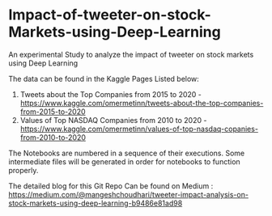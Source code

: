 # Impact-of-tweeter-on-stock-Markets-using-Deep-Learning
An experimental Study to analyze the impact of tweeter on stock markets using Deep Learning

The data can be found in the Kaggle Pages Listed below:
1. Tweets about the Top Companies from 2015 to 2020 - https://www.kaggle.com/omermetinn/tweets-about-the-top-companies-from-2015-to-2020
2. Values of Top NASDAQ Companies from 2010 to 2020 - https://www.kaggle.com/omermetinn/values-of-top-nasdaq-copanies-from-2010-to-2020

The Notebooks are numbered in a sequence of their executions. Some intermediate files will be generated in order for notebooks to function properly.

The detailed blog for this Git Repo Can be found on Medium : https://medium.com/@mangeshchoudhari/tweeter-impact-analysis-on-stock-markets-using-deep-learning-b9486e81ad98
